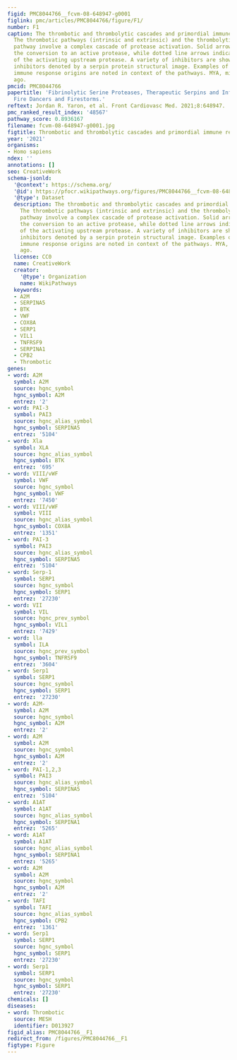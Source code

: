 ```yaml
---
figid: PMC8044766__fcvm-08-648947-g0001
figlink: pmc/articles/PMC8044766/figure/F1/
number: F1
caption: The thrombotic and thrombolytic cascades and primordial immune response.
  The thrombotic pathways (intrinsic and extrinsic) and the thrombolytic (fibrinolysis)
  pathway involve a complex cascade of protease activation. Solid arrows indicate
  the conversion to an active protease, while dotted line arrows indicate the activity
  of the activating upstream protease. A variety of inhibitors are shown, with serpin
  inhibitors denoted by a serpin protein structural image. Examples of early primordial
  immune response origins are noted in context of the pathways. MYA, million years
  ago.
pmcid: PMC8044766
papertitle: 'Fibrinolytic Serine Proteases, Therapeutic Serpins and Inflammation:
  Fire Dancers and Firestorms.'
reftext: Jordan R. Yaron, et al. Front Cardiovasc Med. 2021;8:648947.
pmc_ranked_result_index: '48567'
pathway_score: 0.8936167
filename: fcvm-08-648947-g0001.jpg
figtitle: Thrombotic and thrombolytic cascades and primordial immune response
year: '2021'
organisms:
- Homo sapiens
ndex: ''
annotations: []
seo: CreativeWork
schema-jsonld:
  '@context': https://schema.org/
  '@id': https://pfocr.wikipathways.org/figures/PMC8044766__fcvm-08-648947-g0001.html
  '@type': Dataset
  description: The thrombotic and thrombolytic cascades and primordial immune response.
    The thrombotic pathways (intrinsic and extrinsic) and the thrombolytic (fibrinolysis)
    pathway involve a complex cascade of protease activation. Solid arrows indicate
    the conversion to an active protease, while dotted line arrows indicate the activity
    of the activating upstream protease. A variety of inhibitors are shown, with serpin
    inhibitors denoted by a serpin protein structural image. Examples of early primordial
    immune response origins are noted in context of the pathways. MYA, million years
    ago.
  license: CC0
  name: CreativeWork
  creator:
    '@type': Organization
    name: WikiPathways
  keywords:
  - A2M
  - SERPINA5
  - BTK
  - VWF
  - COX8A
  - SERP1
  - VIL1
  - TNFRSF9
  - SERPINA1
  - CPB2
  - Thrombotic
genes:
- word: A2M
  symbol: A2M
  source: hgnc_symbol
  hgnc_symbol: A2M
  entrez: '2'
- word: PAI-3
  symbol: PAI3
  source: hgnc_alias_symbol
  hgnc_symbol: SERPINA5
  entrez: '5104'
- word: Xla
  symbol: XLA
  source: hgnc_alias_symbol
  hgnc_symbol: BTK
  entrez: '695'
- word: VIII/vWF
  symbol: VWF
  source: hgnc_symbol
  hgnc_symbol: VWF
  entrez: '7450'
- word: VIII/vWF
  symbol: VIII
  source: hgnc_alias_symbol
  hgnc_symbol: COX8A
  entrez: '1351'
- word: PAI-3
  symbol: PAI3
  source: hgnc_alias_symbol
  hgnc_symbol: SERPINA5
  entrez: '5104'
- word: Serp-1
  symbol: SERP1
  source: hgnc_symbol
  hgnc_symbol: SERP1
  entrez: '27230'
- word: VII
  symbol: VIL
  source: hgnc_prev_symbol
  hgnc_symbol: VIL1
  entrez: '7429'
- word: lla
  symbol: ILA
  source: hgnc_prev_symbol
  hgnc_symbol: TNFRSF9
  entrez: '3604'
- word: Serp1
  symbol: SERP1
  source: hgnc_symbol
  hgnc_symbol: SERP1
  entrez: '27230'
- word: A2M-
  symbol: A2M
  source: hgnc_symbol
  hgnc_symbol: A2M
  entrez: '2'
- word: A2M
  symbol: A2M
  source: hgnc_symbol
  hgnc_symbol: A2M
  entrez: '2'
- word: PAI-1,2,3
  symbol: PAI3
  source: hgnc_alias_symbol
  hgnc_symbol: SERPINA5
  entrez: '5104'
- word: A1AT
  symbol: A1AT
  source: hgnc_alias_symbol
  hgnc_symbol: SERPINA1
  entrez: '5265'
- word: A1AT
  symbol: A1AT
  source: hgnc_alias_symbol
  hgnc_symbol: SERPINA1
  entrez: '5265'
- word: A2M
  symbol: A2M
  source: hgnc_symbol
  hgnc_symbol: A2M
  entrez: '2'
- word: TAFI
  symbol: TAFI
  source: hgnc_alias_symbol
  hgnc_symbol: CPB2
  entrez: '1361'
- word: Serp1
  symbol: SERP1
  source: hgnc_symbol
  hgnc_symbol: SERP1
  entrez: '27230'
- word: Serp1
  symbol: SERP1
  source: hgnc_symbol
  hgnc_symbol: SERP1
  entrez: '27230'
chemicals: []
diseases:
- word: Thrombotic
  source: MESH
  identifier: D013927
figid_alias: PMC8044766__F1
redirect_from: /figures/PMC8044766__F1
figtype: Figure
---
```

